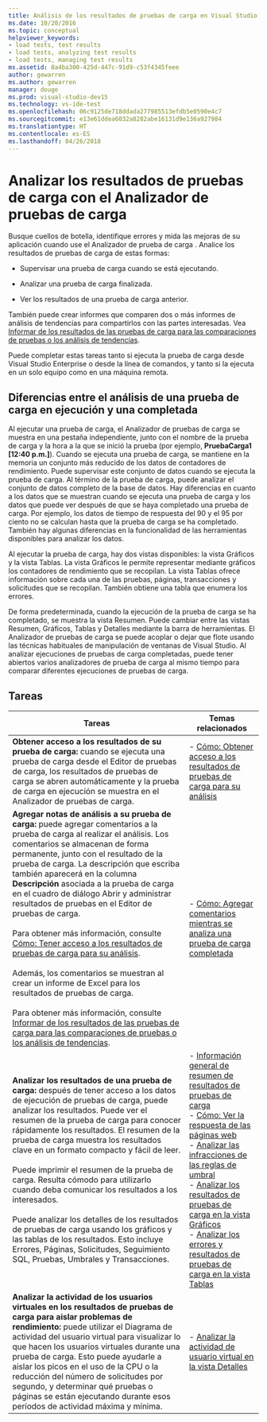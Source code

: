 ```yaml
---
title: Análisis de los resultados de pruebas de carga en Visual Studio
ms.date: 10/20/2016
ms.topic: conceptual
helpviewer_keywords:
- load tests, test results
- load tests, analyzing test results
- load tests, managing test results
ms.assetid: 8a4ba300-425d-447c-91d9-c53f4345feee
author: gewarren
ms.author: gewarren
manager: douge
ms.prod: visual-studio-dev15
ms.technology: vs-ide-test
ms.openlocfilehash: 06c9125de718ddada277985513efdb5e0590e4c7
ms.sourcegitcommit: e13e61ddea6032a8282abe16131d9e136a927984
ms.translationtype: HT
ms.contentlocale: es-ES
ms.lasthandoff: 04/26/2018
---
```

# <a name="analyze-load-test-results-using-the-load-test-analyzer"></a>Analizar los resultados de pruebas de carga con el Analizador de pruebas de carga

Busque cuellos de botella, identifique errores y mida las mejoras de su aplicación cuando use el Analizador de prueba de carga . Analice los resultados de pruebas de carga de estas formas:

-   Supervisar una prueba de carga cuando se está ejecutando.

-   Analizar una prueba de carga finalizada.

-   Ver los resultados de una prueba de carga anterior.

También puede crear informes que comparen dos o más informes de análisis de tendencias para compartirlos con las partes interesadas. Vea [Informar de los resultados de las pruebas de carga para las comparaciones de pruebas o los análisis de tendencias](../test/compare-load-test-results.md).

Puede completar estas tareas tanto si ejecuta la prueba de carga desde Visual Studio Enterprise o desde la línea de comandos, y tanto si la ejecuta en un solo equipo como en una máquina remota.

## <a name="differences-between-analyzing-a-running-and-a-completed-load-test"></a>Diferencias entre el análisis de una prueba de carga en ejecución y una completada

 Al ejecutar una prueba de carga, el Analizador de pruebas de carga se muestra en una pestaña independiente, junto con el nombre de la prueba de carga y la hora a la que se inició la prueba (por ejemplo, **PruebaCarga1 [12:40 p.m.]**). Cuando se ejecuta una prueba de carga, se mantiene en la memoria un conjunto más reducido de los datos de contadores de rendimiento. Puede supervisar este conjunto de datos cuando se ejecuta la prueba de carga. Al término de la prueba de carga, puede analizar el conjunto de datos completo de la base de datos. Hay diferencias en cuanto a los datos que se muestran cuando se ejecuta una prueba de carga y los datos que puede ver después de que se haya completado una prueba de carga. Por ejemplo, los datos de tiempo de respuesta del 90 y el 95 por ciento no se calculan hasta que la prueba de carga se ha completado. También hay algunas diferencias en la funcionalidad de las herramientas disponibles para analizar los datos.

 Al ejecutar la prueba de carga, hay dos vistas disponibles: la vista Gráficos y la vista Tablas. La vista Gráficos le permite representar mediante gráficos los contadores de rendimiento que se recopilan. La vista Tablas ofrece información sobre cada una de las pruebas, páginas, transacciones y solicitudes que se recopilan. También obtiene una tabla que enumera los errores.

 De forma predeterminada, cuando la ejecución de la prueba de carga se ha completado, se muestra la vista Resumen. Puede cambiar entre las vistas Resumen, Gráficos, Tablas y Detalles mediante la barra de herramientas. El Analizador de pruebas de carga se puede acoplar o dejar que flote usando las técnicas habituales de manipulación de ventanas de Visual Studio. Al analizar ejecuciones de pruebas de carga completadas, puede tener abiertos varios analizadores de prueba de carga al mismo tiempo para comparar diferentes ejecuciones de pruebas de carga.

## <a name="tasks"></a>Tareas

|Tareas|Temas relacionados|
|-----------|-----------------------|
|**Obtener acceso a los resultados de su prueba de carga:** cuando se ejecuta una prueba de carga desde el Editor de pruebas de carga, los resultados de pruebas de carga se abren automáticamente y la prueba de carga en ejecución se muestra en el Analizador de pruebas de carga.|-   [Cómo: Obtener acceso a los resultados de pruebas de carga para su análisis](../test/how-to-access-load-test-results-for-analysis.md)|
|**Agregar notas de análisis a su prueba de carga:** puede agregar comentarios a la prueba de carga al realizar el análisis. Los comentarios se almacenan de forma permanente, junto con el resultado de la prueba de carga. La descripción que escriba también aparecerá en la columna **Descripción** asociada a la prueba de carga en el cuadro de diálogo Abrir y administrar resultados de pruebas en el Editor de pruebas de carga.<br /><br /> Para obtener más información, consulte [Cómo: Tener acceso a los resultados de pruebas de carga para su análisis](../test/how-to-access-load-test-results-for-analysis.md).<br /><br /> Además, los comentarios se muestran al crear un informe de Excel para los resultados de pruebas de carga.<br /><br /> Para obtener más información, consulte [Informar de los resultados de las pruebas de carga para las comparaciones de pruebas o los análisis de tendencias](../test/compare-load-test-results.md).|-   [Cómo: Agregar comentarios mientras se analiza una prueba de carga completada](../test/how-to-add-comments-on-a-completed-load-test.md)|
|**Analizar los resultados de una prueba de carga:** después de tener acceso a los datos de ejecución de pruebas de carga, puede analizar los resultados. Puede ver el resumen de la prueba de carga para conocer rápidamente los resultados. El resumen de la prueba de carga muestra los resultados clave en un formato compacto y fácil de leer.<br /><br /> Puede imprimir el resumen de la prueba de carga. Resulta cómodo para utilizarlo cuando deba comunicar los resultados a los interesados.<br /><br /> Puede analizar los detalles de los resultados de pruebas de carga usando los gráficos y las tablas de los resultados. Esto incluye Errores, Páginas, Solicitudes, Seguimiento SQL, Pruebas, Umbrales y Transacciones.|-   [Información general de resumen de resultados de pruebas de carga](../test/load-test-results-summary-overview.md)<br />-   [Cómo: Ver la respuesta de las páginas web](../test/how-to-view-web-page-response-time-in-a-load-test.md)<br />-   [Analizar las infracciones de las reglas de umbral](../test/analyze-threshold-rule-violations-in-load-tests.md)<br />-   [Analizar los resultados de pruebas de carga en la vista Gráficos](../test/analyze-load-test-results-in-the-graphs-view.md)<br />-   [Analizar los errores y resultados de pruebas de carga en la vista Tablas](../test/analyze-load-test-results-and-errors-in-the-tables-view.md)|
|**Analizar la actividad de los usuarios virtuales en los resultados de pruebas de carga para aislar problemas de rendimiento:** puede utilizar el Diagrama de actividad del usuario virtual para visualizar lo que hacen los usuarios virtuales durante una prueba de carga. Esto puede ayudarle a aislar los picos en el uso de la CPU o la reducción del número de solicitudes por segundo, y determinar qué pruebas o páginas se están ejecutando durante esos períodos de actividad máxima y mínima.|-   [Analizar la actividad de usuario virtual en la vista Detalles](../test/analyze-load-test-virtual-user-activity-in-the-details-view.md)|